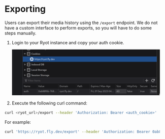 # Exporting

Users can export their media history using the `/export` endpoint. We do not have
a custom interface to perform exports, so you will have to do some steps manually.

1. Login to your Ryot instance and copy your auth cookie.

	![Auth cookie](/docs/assets/auth-cookie.png)

2. Execute the following curl command:

  ```bash
  curl <ryot_url>/export --header 'Authorization: Bearer <auth_cookie>'
  ```

  For example:

  ```bash
  curl 'https://ryot.fly.dev/export' --header 'Authorization: Bearer 0ab88f6b-768a-4d65-885b-502016b634e0'
  ```